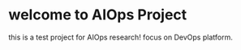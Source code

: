 welcome to AIOps Project
====================================================================
this is a test project for AIOps research!  focus on DevOps platform. 
